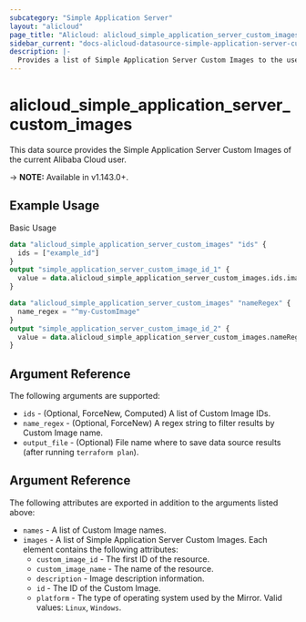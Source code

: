 ```yaml
---
subcategory: "Simple Application Server"
layout: "alicloud"
page_title: "Alicloud: alicloud_simple_application_server_custom_images"
sidebar_current: "docs-alicloud-datasource-simple-application-server-custom-images"
description: |-
  Provides a list of Simple Application Server Custom Images to the user.
---
```


# alicloud\_simple\_application\_server\_custom\_images

This data source provides the Simple Application Server Custom Images of the current Alibaba Cloud user.

-> **NOTE:** Available in v1.143.0+.

## Example Usage

Basic Usage

```terraform
data "alicloud_simple_application_server_custom_images" "ids" {
  ids = ["example_id"]
}
output "simple_application_server_custom_image_id_1" {
  value = data.alicloud_simple_application_server_custom_images.ids.images.0.id
}

data "alicloud_simple_application_server_custom_images" "nameRegex" {
  name_regex = "^my-CustomImage"
}
output "simple_application_server_custom_image_id_2" {
  value = data.alicloud_simple_application_server_custom_images.nameRegex.images.0.id
}

```

## Argument Reference

The following arguments are supported:

* `ids` - (Optional, ForceNew, Computed)  A list of Custom Image IDs.
* `name_regex` - (Optional, ForceNew) A regex string to filter results by Custom Image name.
* `output_file` - (Optional) File name where to save data source results (after running `terraform plan`).

## Argument Reference

The following attributes are exported in addition to the arguments listed above:

* `names` - A list of Custom Image names.
* `images` - A list of Simple Application Server Custom Images. Each element contains the following attributes:
	* `custom_image_id` - The first ID of the resource.
	* `custom_image_name` - The name of the resource.
	* `description` - Image description information.
	* `id` - The ID of the Custom Image.
	* `platform` - The type of operating system used by the Mirror. Valid values: `Linux`, `Windows`.